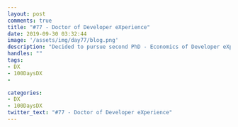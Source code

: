 ```yaml
---
layout: post
comments: true
title: "#77 - Doctor of Developer eXperience"
date: 2019-09-30 03:32:44
image: '/assets/img/day77/blog.png'
description: "Decided to pursue second PhD - Economics of Developer eXperience"
handles: "" 
tags:
- DX 
- 100DaysDX
- 

categories:
- DX
- 100DaysDX
twitter_text: "#77 - Doctor of Developer eXperience"
---
```


